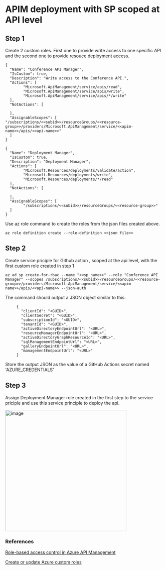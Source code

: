 # APIM deployment with SP scoped at API level

## Step 1

Create 2 custom roles. First one to provide write access to one specific API and the second one to provide resouce deployment access.

```
{
  "Name": "Conference API Manager",
  "IsCustom": true,
  "Description": "Write access to the Conference API.",
  "Actions": [
        "Microsoft.ApiManagement/service/apis/read",
        "Microsoft.ApiManagement/service/apis/write",
        "Microsoft.ApiManagement/service/apis/*/write"
  ],
  "NotActions": [

  ],
  "AssignableScopes": [
"/subscriptions/<<subid>>/resourceGroups/<<resource-group>>/providers/Microsoft.ApiManagement/service/<<apim-name>>/apis/<<api-name>>"
  ]
}

```

```
{
  "Name": "Deployment Manager",
  "IsCustom": true,
  "Description": "Deployment Manager",
  "Actions": [
		"Microsoft.Resources/deployments/validate/action",
		"Microsoft.Resources/deployments/write",
		"Microsoft.Resources/deployments/*/read"
  ],
  "NotActions": [

  ],
  "AssignableScopes": [
		"/subscriptions/<<subid>>/resourceGroups/<<resource-group>>"
  ]
}
```

Use az role command to create the roles from the json files created above.
```
az role definition create --role-definition <<json file>>
```

## Step 2

Create service priciple for Github action , scoped at the api level, with the first custom role created in step 1

```
az ad sp create-for-rbac --name "<<sp name>>" --role "Conference API Manager" --scopes /subscriptions/<<subid>>/resourceGroups/<<resource-group>>/providers/Microsoft.ApiManagement/service/<<apim-name>>/apis/<<api-name>> --json-auth
```
 The command should output a JSON object similar to this:
 ```
      {
        "clientId": "<GUID>",
        "clientSecret": "<GUID>",
        "subscriptionId": "<GUID>",
        "tenantId": "<GUID>",
        "activeDirectoryEndpointUrl": "<URL>",
        "resourceManagerEndpointUrl": "<URL>",
        "activeDirectoryGraphResourceId": "<URL>",
        "sqlManagementEndpointUrl": "<URL>",
        "galleryEndpointUrl": "<URL>",
        "managementEndpointUrl": "<URL>"
      }
   ```
Store the output JSON as the value of a GitHub Actions secret named 'AZURE_CREDENTIALS'

## Step 3

Assign Deployment Manager role created in the first step to the service priciple and use this service principle to deploy the api.

<img width="386" alt="image" src="https://github.com/grnisha/apim-rbac-roles/assets/11030157/d60244d7-bef7-4c46-853f-8a0b555dfb64">

### References

[Role-based access control in Azure API Management](https://learn.microsoft.com/en-us/azure/api-management/api-management-role-based-access-control)

[Create or update Azure custom roles](https://learn.microsoft.com/en-us/azure/role-based-access-control/custom-roles-cli)
